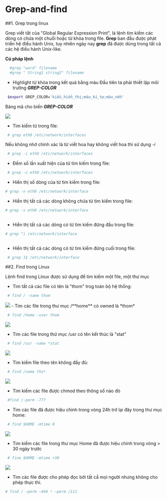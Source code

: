 # Grep-and-find


##1. Grep trong linux

Grep viết tắt của "Global Regular Expression Print", là lệnh tìm kiếm các dòng có chứa một chuỗi hoặc từ khóa trong file. 
**Grep** ban đầu được phát triển hệ điều hành Unix, tuy nhiên ngày nay **grep** đã được dùng trong tất cả các hệ điều hành Unix-like.

**Cú pháp lệnh**

```sh
  #grep "word" filename
  #grep " String1 string2" filename

```

- Highlight từ khóa trong kết quả bằng màu
 Đầu tiên ta phải thiết lập môi trường  ***GREP-COLOR***

```sh
 $export GREP_COLOR='kiểu_hiển_thị;màu_kí_tự;màu_nền'
 ```
 
  Bảng mã cho biến ***GREP-COLOR***
 
  <img src  = "http://i.imgur.com/Hl9htAX.png">
  
- Tìm kiếm từ trong file:
 ```sh
  # grep eth0 /etc/network/interfaces
 ```
 Nếu không nhớ chính xác là từ viết hoa hay không viết hoa thì sử dụng *-i*
   
```sh
 # grep -i eth0 /etc/network/interfaces
```
- Đếm số lần xuất hiện của từ tìm kiếm trong file:
```sh
 # grep -c eth0 /etc/network/interfaces
```
  
- Hiển thị số dòng của từ tìm kiếm trong file:
  
```sh
# grep -n eth0 /etc/network/interface
```
- Hiển thị tất cả các dòng không chứa từ tìm kiếm trong file:
 
```sh
# grep -v eth0 /etc/network/interface
 
```
- Hiển thị tất cả các dòng có từ tìm kiếm đứng đầu trong file:

```sh 
# grep ^i /etc/network/interface
 
```
 
- Hiển thị tất cả các dòng có từ tìm kiếm đứng cuối trong file:

```sh 
 # grep 1$ /etc/network/interface
```


##2. Find trong Linux

Lệnh find trong Linux được sử dụng để tìm kiếm một file, một thư mục

- Tìm tất cả các file có tên là "thom" trog toàn bộ hệ thống:
```sh
 # find / -name thom
```
  <img src = "http://i.imgur.com/g1amIgq.png">
- Tìm các file trong thư mục /**home** có owned là *thom*

```sh
 # find /home -user thom
```
  <img src = "http://i.imgur.com/Pu7Ocpe.png">
  
- Tìm các file trong thứ mục /usr có tên kết thúc là "stat"

```sh
 # find /usr -name *stat
```

  <img src = "http://i.imgur.com/2VbbaxA.png ">
  
- Tìm kiếm file theo tên không đầy đủ:

```sh
 # find /name tho*
```

<img src = "http://i.imgur.com/4ltLOyO.png">

- Tìm kiếm các file được chmod theo thông số nào đó

```sh
 #find /-perm -777
```

- Tìm các file đã được hiệu chỉnh trong vòng 24h trở lại đây trong thư mục home:

```sh
 # find $HOME -mtime 0
```
 <img src = "http://i.imgur.com/dddYGCC.png">
 
- Tìm kiếm các file trong thư mục Home đã được hiệu chỉnh trong vòng > 30 ngày trước

```sh
 # fine $HOME -mtime +30
```

 <img src = "http://i.imgur.com/FS7TQ54.png">
 
 - Tìm các file được cho phép đọc bởi tất cẩ mọi người nhưng không cho phép thực thi. 


```sh
# find / –perm –444 ! –perm /111
```
